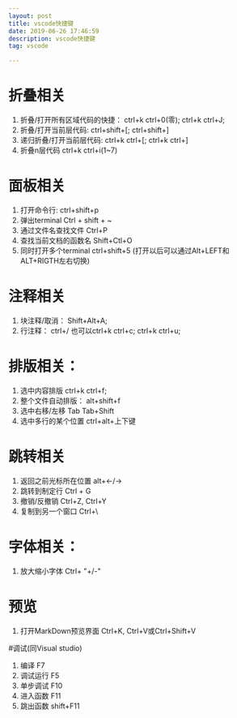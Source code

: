 ```yaml
---
layout: post
title: vscode快捷键
date: 2019-06-26 17:46:59
description: vscode快捷键
tag: vscode

---
```

# 折叠相关
1. 折叠/打开所有区域代码的快捷：	ctrl+k ctrl+0(零);		ctrl+k ctrl+J;
1. 折叠/打开当前层代码: 			ctrl+shift+[; 			ctrl+shift+]
1. 递归折叠/打开当前层代码: 		ctrl+k ctrl+[; 			ctrl+k ctrl+]
1. 折叠n层代码						ctrl+k ctrl+i(1~7)

# 面板相关 
1. 打开命令行: 				   ctrl+shift+p
1. 弹出terminal					Ctrl + shift + ~
1. 通过文件名查找文件			Ctrl+P
2. 查找当前文档的函数名			Shift+Ctl+O
3. 同时打开多个terminal			ctrl+shift+5 (打开以后可以通过Alt+LEFT和ALT+RIGTH左右切换)

# 注释相关
1. 块注释/取消：				Shift+Alt+A;
2. 行注释：					ctrl+/	也可以ctrl+k ctrl+c;  ctrl+k ctrl+u;

# 排版相关：
1. 选中内容排版				ctrl+k ctrl+f;
6. 整个文件自动排版：			alt+shift+f
6. 选中右移/左移				Tab			Tab+Shift
7. 选中多行的某个位置			ctrl+alt+上下键

# 跳转相关
1. 返回之前光标所在位置			alt+<-/->
1. 跳转到制定行					Ctrl + G
1. 撤销/反撤销					Ctrl+Z, Ctrl+Y
1. 复制到另一个窗口			Ctrl+\

# 字体相关：
1. 放大缩小字体				Ctrl+ "+/-"

# 预览
1. 打开MarkDown预览界面		Ctrl+K, Ctrl+V或Ctrl+Shift+V

#调试(同Visual studio)
1. 编译 F7
2. 调试运行 F5
3. 单步调试 F10
4. 进入函数 F11
5. 跳出函数 shift+F11

